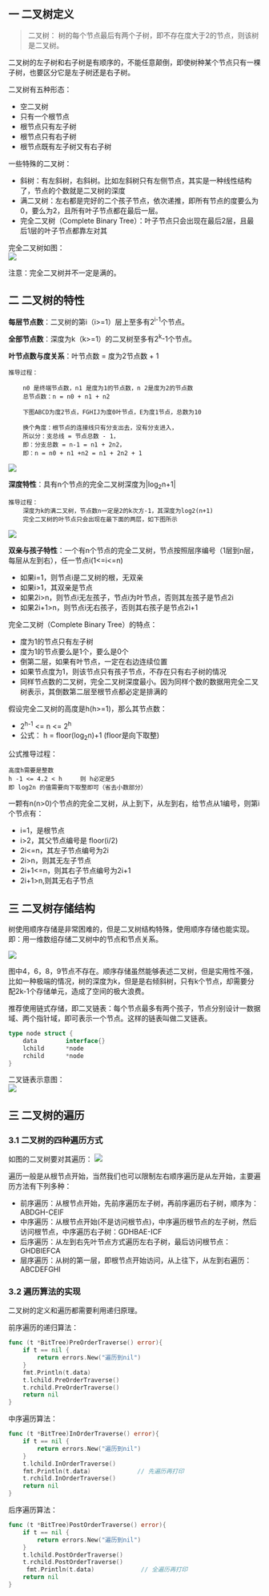 ## 一 二叉树定义

> 二叉树： 树的每个节点最后有两个子树，即不存在度大于2的节点，则该树是二叉树。

二叉树的左子树和右子树是有顺序的，不能任意颠倒，即使树种某个节点只有一棵子树，也要区分它是左子树还是右子树。  

二叉树有五种形态：
- 空二叉树
- 只有一个根节点
- 根节点只有左子树
- 根节点只有右子树
- 根节点既有左子树又有右子树

一些特殊的二叉树：
- 斜树：有左斜树，右斜树。比如左斜树只有左侧节点，其实是一种线性结构了，节点的个数就是二叉树的深度
- 满二叉树：左右都是完好的二个孩子节点，依次递推，即所有节点的度要么为0，要么为2，且所有叶子节点都在最后一层。
- 完全二叉树（Complete Binary Tree）：叶子节点只会出现在最后2层，且最后1层的叶子节点都靠左对其

完全二叉树如图：  
![](../images/structure/binarytree-02.png)

注意：完全二叉树并不一定是满的。  

## 二 二叉树的特性  

**每层节点数**：二叉树的第i（i>=1）层上至多有2<sup>i-1</sup>个节点。  

**全部节点数**：深度为k（k>=1）的二叉树至多有2<sup>k</sup>-1个节点。  

**叶节点数与度关系**：叶节点数 = 度为2节点数 + 1
```
推导过程：

    n0 是终端节点数，n1 是度为1的节点数，n 2是度为2的节点数
    总节点数：n = n0 + n1 + n2  
    
    下图ABCD为度2节点，FGHIJ为度0叶节点，E为度1节点，总数为10

    换个角度：根节点的连接线只有分支出去，没有分支进入，
    所以分：支总线 = 节点总数 - 1，
    即：分支总数 = n-1 = n1 + 2n2，
    即：n = n0 + n1 +n2 = n1 + 2n2 + 1
```
![](../images/structure/binarytree-03.png)

**深度特性**：具有n个节点的完全二叉树深度为|log<sub>2</sub>n+1|
```
推导过程：
    深度为k的满二叉树，节点数n一定是2的k次方-1，其深度为log2(n+1)
    完全二叉树的叶节点只会出现在最下面的两层，如下图所示
```
![](../images/structure/binarytree-04.png)

**双亲与孩子特性**：一个有n个节点的完全二叉树，节点按照层序编号（1层到n层，每层从左到右），任一节点i(1<=i<=n)
- 如果i=1，则节点i是二叉树的根，无双亲
- 如果i>1，其双亲是节点
- 如果2i>n，则节点i无左孩子，节点i为叶节点，否则其左孩子是节点2i
- 如果2i+1>n，则节点i无右孩子，否则其右孩子是节点2i+1

完全二叉树（Complete Binary Tree）的特点：
- 度为1的节点只有左子树
- 度为1的节点要么是1个，要么是0个
- 倒第二层，如果有叶节点，一定在右边连续位置
- 如果节点度为1，则该节点只有孩子节点，不存在只有右子树的情况
- 同样节点数的二叉树，完全二叉树深度最小。因为同样个数的数据用完全二叉树表示，其倒数第二层至根节点都必定是排满的

假设完全二叉树的高度是h(h>=1)，那么其节点数：
- 2<sup>h-1</sup> <= n <= 2<sup>h</sup>  
- 公式： h = floor(log<sub>2</sub>n)+1    (floor是向下取整)

公式推导过程：
```
高度h需要是整数
h -1 <= 4.2 < h     则 h必定是5
即 log2n 的值需要向下取整即可（省去小数部分）
```

一颗有n(n>0)个节点的完全二叉树，从上到下，从左到右，给节点从1编号，则第i个节点有：
- i=1，是根节点
- i>2，其父节点编号是 floor(i/2)
- 2i<=n，其左子节点编号为2i
- 2i>n，则其无左子节点
- 2i+1<=n，则其右子节点编号为2i+1
- 2i+1>n,则其无右子节点


## 三 二叉树存储结构

树使用顺序存储是非常困难的，但是二叉树结构特殊，使用顺序存储也能实现。即：用一维数组存储二叉树中的节点和节点关系。  

![](../images/structure/binarytree-05.png)

图中4，6，8，9节点不存在。顺序存储虽然能够表述二叉树，但是实用性不强，比如一种极端的情况，树的深度为k，但是是右倾斜树，只有k个节点，却需要分配2k-1个存储单元，造成了空间的极大浪费。  

推荐使用链式存储，即二叉链表：每个节点最多有两个孩子，节点分别设计一数据域、两个指针域，即可表示一个节点。这样的链表叫做二叉链表。  

```go
type node struct {
    data        interface{}
    lchild      *node
    rchild      *node
}
```

二叉链表示意图：  
![](../images/structure/binarytree-06.png)

## 三 二叉树的遍历

### 3.1 二叉树的四种遍历方式

如图的二叉树要对其遍历： 
![](../images/structure/binarytree-07.png)

遍历一般是从根节点开始，当然我们也可以限制左右顺序遍历是从左开始，主要遍历方法有下列多种： 
- 前序遍历：从根节点开始，先前序遍历左子树，再前序遍历右子树，顺序为：ABDGH-CEIF
- 中序遍历：从根节点开始(不是访问根节点)，中序遍历根节点的左子树，然后访问根节点，中序遍历右子树：GDHBAE-ICF
- 后序遍历：从左到右先叶节点方式遍历左右子树，最后访问根节点：GHDBIEFCA
- 层序遍历：从树的第一层，即根节点开始访问，从上往下，从左到右遍历：ABCDEFGHI

### 3.2 遍历算法的实现

二叉树的定义和遍历都需要利用递归原理。  

前序遍历的递归算法：
```go
func (t *BitTree)PreOrderTraverse() error){
    if t == nil {
        return errors.New("遍历到nil") 
    }
    fmt.Println(t.data)
    t.lchild.PreOrderTraverse()
    t.rchild.PreOrderTraverse()
    return nil
}
```

中序遍历算法：
```go
func (t *BitTree)InOrderTraverse() error){
    if t == nil {
        return errors.New("遍历到nil") 
    }
    t.lchild.InOrderTraverse()
    fmt.Println(t.data)             // 先遍历再打印
    t.rchild.InOrderTraverse()
    return nil
}
```

后序遍历算法：
```go
func (t *BitTree)PostOrderTraverse() error){
    if t == nil {
        return errors.New("遍历到nil") 
    }
    t.lchild.PostOrderTraverse()
    t.rchild.PostOrderTraverse()
     fmt.Println(t.data)             // 全遍历再打印
    return nil
}
```